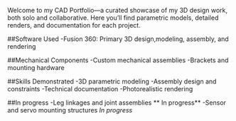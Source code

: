 Welcome to my CAD Portfolio—a curated showcase of my 3D design work, both solo and collaborative. Here you’ll find parametric models, detailed renders, and documentation for each project.

##Software Used
-Fusion 360: Primary 3D design,modeling, assembly, and rendering 

##Mechanical Components
-Custom mechanical assemblies
-Brackets and mounting hardware


##Skills Demonstrated
-3D parametric modeling
-Assembly design and constraints
-Technical documentation
-Photorealistic rendering

##In progress
-Leg linkages and joint assemblies ** In progress**
-Sensor and servo mounting structures *In progress*
